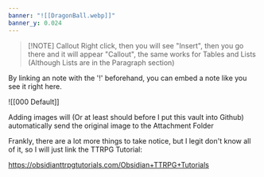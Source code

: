 ```yaml
---
banner: "![[DragonBall.webp]]"
banner_y: 0.024
---
```

> [!NOTE] Callout
> Right click, then you will see "Insert", then you go there and it will appear "Callout", the same works for Tables and Lists (Although Lists are in the Paragraph section)

By linking an note with the '!' beforehand, you can embed a note like you see it right here.


![[000 Default]]

Adding images will (Or at least should before I put this vault into Github) automatically send the original image to the Attachment Folder

Frankly, there are a lot more things to take notice, but I legit don't know all of it, so I will just link the TTRPG Tutorial:

https://obsidianttrpgtutorials.com/Obsidian+TTRPG+Tutorials